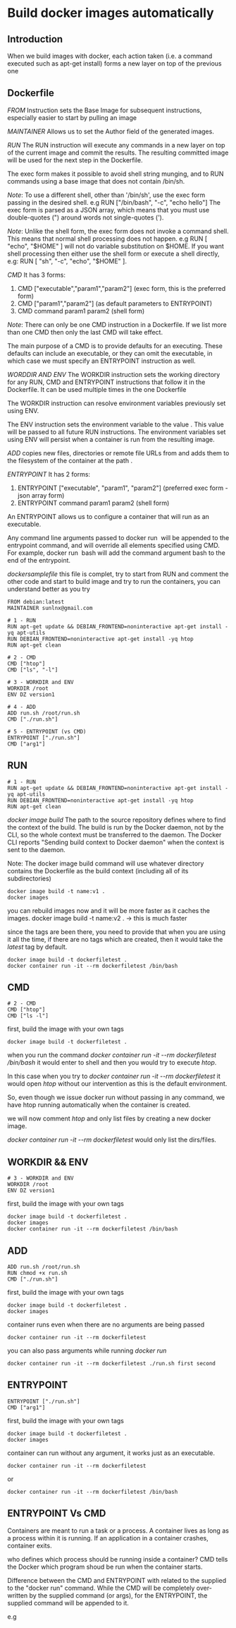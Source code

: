 # Build docker images automatically

## Introduction

When we build images with docker, each action taken (i.e. a command executed such as apt-get install) forms a new layer on top of the previous one

## Dockerfile

*FROM*
Instruction sets the Base Image for subsequent instructions, especially easier to start by pulling an image

*MAINTAINER*
Allows us to set the Author field of the generated images.

*RUN*
The RUN instruction will execute any commands in a new layer on top of the current image and commit the results. The resulting committed image will be used for the next step in the Dockerfile.

The exec form makes it possible to avoid shell string munging, and to RUN commands using a base image that does not contain /bin/sh.

*Note*: To use a different shell, other than '/bin/sh', use the exec form passing in the desired shell.
e.g RUN ["/bin/bash", "-c", "echo hello"]
The exec form is parsed as a JSON array, which means that you must use double-quotes (") around words not single-quotes (').

*Note*: Unlike the shell form, the exec form does not invoke a command shell. This means that normal shell processing does not happen.
e.g RUN [ "echo", "$HOME" ] will not do variable substitution on $HOME. If you want shell processing then either use the shell form or execute a shell directly, e.g: RUN [ "sh", "-c", "echo", "$HOME" ].

*CMD*
It has 3 forms:

1. CMD ["executable","param1","param2"] (exec form, this is the preferred form)
2. CMD ["param1","param2"] (as default parameters to ENTRYPOINT)
3. CMD command param1 param2 (shell form)

*Note*: There can only be one CMD instruction in a Dockerfile. If we list more than one CMD then only the last CMD will take effect.

The main purpose of a CMD is to provide defaults for an executing. These defaults can include an executable, or they can omit the executable, in which case we must specify an ENTRYPOINT instruction as well.

*WORDDIR AND ENV* The WORKDIR instruction sets the working directory for any RUN, CMD and ENTRYPOINT instructions that follow it in the Dockerfile. It can be used multiple times in the one Dockerfile

The WORKDIR instruction can resolve environment variables previously set using ENV.

The ENV instruction sets the environment variable <key> to the value <value>. This value will be passed to all future RUN instructions. The environment variables set using ENV will persist when a container is run from the resulting image.

*ADD*
copies new files, directories or remote file URLs from <src> and adds them to the filesystem of the container at the path <dest>.

*ENTRYPOINT*
It has 2 forms:

1. ENTRYPOINT ["executable", "param1", "param2"] (preferred exec form - json array form)
2. ENTRYPOINT command param1 param2 (shell form)

An ENTRYPOINT allows us to configure a container that will run as an executable.

Any command line arguments passed to docker run <image> will be appended to the entrypoint command, and will override all elements specified using CMD. For example, docker run <image> bash will add the command argument bash to the end of the entrypoint.



*dockersamplefile* this file is complet, try to start from RUN and comment the other code and start to build image and try to run the containers, you can understand better as you try

```
FROM debian:latest
MAINTAINER sunlnx@gmail.com

# 1 - RUN
RUN apt-get update && DEBIAN_FRONTEND=noninteractive apt-get install -yq apt-utils
RUN DEBIAN_FRONTEND=noninteractive apt-get install -yq htop
RUN apt-get clean

# 2 - CMD
CMD ["htop"]
CMD ["ls", "-l"]

# 3 - WORKDIR and ENV
WORKDIR /root
ENV DZ version1

# 4 - ADD
ADD run.sh /root/run.sh
CMD ["./run.sh"]

# 5 - ENTRYPOINT (vs CMD)
ENTRYPOINT ["./run.sh"]
CMD ["arg1"]
```

## RUN

```
# 1 - RUN
RUN apt-get update && DEBIAN_FRONTEND=noninteractive apt-get install -yq apt-utils
RUN DEBIAN_FRONTEND=noninteractive apt-get install -yq htop
RUN apt-get clean
```

*docker image build* The path to the source repository defines where to find the context of the build. The build is run by the Docker daemon, not by the CLI, so the whole context must be transferred to the daemon. The Docker CLI reports "Sending build context to Docker daemon" when the context is sent to the daemon.

Note: The docker image build command will use whatever directory contains the Dockerfile as the build context (including all of its subdirectories)

```
docker image build -t name:v1 .
docker images
```

you can rebuild images now and it will be more faster as it caches the images.
docker image build -t name:v2 . -> this is much faster

since the tags are been there, you need to provide that when you are using it all the time, if there are no tags which are created, then it would take the *latest* tag by default.

```
docker image build -t dockerfiletest .
docker container run -it --rm dockerfiletest /bin/bash
```

## CMD

```
# 2 - CMD
CMD ["htop"]
CMD ["ls -l"]
```

first, build the image with your own tags
```
docker image build -t dockerfiletest .
```

when you run the command *docker container run -it --rm dockerfiletest /bin/bash* it would enter to shell and then you would try to execute *htop*.

In this case when you try to *docker container run -it --rm dockerfiletest* it would open *htop* without our intervention as this is the default environment.

So, even though we issue docker run without passing in any command, we have htop running automatically when the container is created.

we will now comment *htop* and only list files by creating a new docker image.

*docker container run -it --rm dockerfiletest* would only list the dirs/files.

## WORKDIR && ENV

```
# 3 - WORKDIR and ENV
WORKDIR /root
ENV DZ version1
```

first, build the image with your own tags
```
docker image build -t dockerfiletest .
docker images
docker container run -it --rm dockerfiletest /bin/bash
```

## ADD

```
ADD run.sh /root/run.sh
RUN chmod +x run.sh
CMD ["./run.sh"]
```

first, build the image with your own tags
```
docker image build -t dockerfiletest .
docker images
```

container runs even when there are no arguments are being passed

```
docker container run -it --rm dockerfiletest
```

you can also pass arguments while running *docker run*

```
docker container run -it --rm dockerfiletest ./run.sh first second
```

## ENTRYPOINT

```
ENTRYPOINT ["./run.sh"]
CMD ["arg1"]
```

first, build the image with your own tags
```
docker image build -t dockerfiletest .
docker images
```
container can run without any argument, it works just as an executable.
```
docker container run -it --rm dockerfiletest
```
or
```
docker container run -it --rm dockerfiletest /bin/bash
```

## ENTRYPOINT Vs CMD
Containers are meant to run a task or a process. A container lives as long as a process within it is running. If an application in a container crashes, container exits.

who defines which process should be running inside a container?
CMD tells the Docker which program shoud be run when the container starts.

Difference between the CMD and ENTRYPOINT with related to the supplied to the "docker run" command. While the CMD will be completely over-written by the supplied command (or args), for the ENTRYPOINT, the supplied command will be appended to it.

e.g
